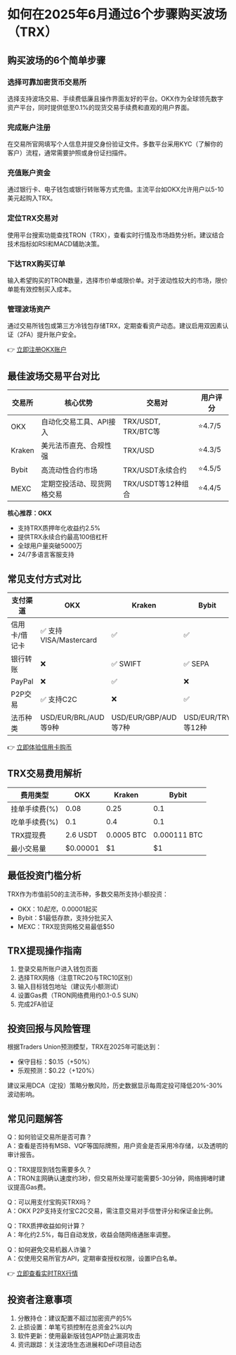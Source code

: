 # 如何在2025年6月通过6个步骤购买波场（TRX）

## 购买波场的6个简单步骤

### 选择可靠加密货币交易所
选择支持波场交易、手续费低廉且操作界面友好的平台。OKX作为全球领先数字资产平台，同时提供低至0.1%的现货交易手续费和直观的用户界面。

### 完成账户注册
在交易所官网填写个人信息并提交身份验证文件。多数平台采用KYC（了解你的客户）流程，通常需要护照或身份证扫描件。

### 充值账户资金
通过银行卡、电子钱包或银行转账等方式充值。主流平台如OKX允许用户以5-10美元起购入TRX。

### 定位TRX交易对
使用平台搜索功能查找TRON（TRX），查看实时行情及市场趋势分析。建议结合技术指标如RSI和MACD辅助决策。

### 下达TRX购买订单
输入希望购买的TRON数量，选择市价单或限价单。对于波动性较大的市场，限价单能有效控制买入成本。

### 管理波场资产
通过交易所钱包或第三方冷钱包存储TRX，定期查看资产动态。建议启用双因素认证（2FA）提升账户安全。

👉 [立即注册OKX账户](https://bit.ly/okx_welcome)

## 最佳波场交易平台对比

| 交易所 | 核心优势 | 交易对 | 用户评分 |
|-------|---------|-------|---------|
| OKX | 自动化交易工具、API接入 | TRX/USDT, TRX/BTC等 | ⭐4.7/5 |
| Kraken | 美元法币直充、合规性强 | TRX/USD | ⭐4.3/5 |
| Bybit | 高流动性合约市场 | TRX/USDT永续合约 | ⭐4.5/5 |
| MEXC | 定期空投活动、现货网格交易 | TRX/USDT等12种组合 | ⭐4.4/5 |

**核心推荐：OKX**  
- 支持TRX质押年化收益约2.5%  
- 提供TRX永续合约最高100倍杠杆  
- 全球用户量突破5000万  
- 24/7多语言客服支持  

## 常见支付方式对比

| 支付渠道 | OKX | Kraken | Bybit |
|---------|-----|--------|-------|
| 信用卡/借记卡 | ✅ 支持VISA/Mastercard | ✅ | ✅ |
| 银行转账 | ❌ | ✅ SWIFT | ✅ SEPA |
| PayPal | ❌ | ✅ | ❌ |
| P2P交易 | ✅ 支持C2C | ❌ | ✅ |
| 法币种类 | USD/EUR/BRL/AUD等9种 | USD/EUR/GBP/AUD等7种 | USD/EUR/TRY等12种 |

👉 [立即体验信用卡购币](https://bit.ly/okx_welcome)

## TRX交易费用解析

| 费用类型 | OKX | Kraken | Bybit |
|---------|-----|--------|-------|
| 挂单手续费(%) | 0.08 | 0.25 | 0.1 |
| 吃单手续费(%) | 0.1 | 0.4 | 0.1 |
| TRX提现费 | 2.6 USDT | 0.0005 BTC | 0.000111 BTC |
| 最小交易量 | $0.00001 | $1 | $1 |

## 最低投资门槛分析

TRX作为市值前50的主流币种，多数交易所支持小额投资：
- OKX：$10起充，$0.00001起买
- Bybit：$1最低存款，支持分批买入
- MEXC：TRX现货网格交易最低$50

## TRX提现操作指南
1. 登录交易所账户进入钱包页面
2. 选择TRX网络（注意TRC20与TRC10区别）
3. 输入目标钱包地址（建议先小额测试）
4. 设置Gas费（TRON网络费用约0.1-0.5 SUN）
5. 完成2FA验证

## 投资回报与风险管理
根据Traders Union预测模型，TRX在2025年可能达到：
- 保守目标：$0.15（+50%）
- 乐观预测：$0.22（+120%）

建议采用DCA（定投）策略分散风险，历史数据显示每周定投可降低20%-30%波动影响。

## 常见问题解答

Q：如何验证交易所是否可靠？  
A：查看是否持有MSB、VQF等国际牌照，用户资金是否采用冷存储，以及透明的审计报告。

Q：TRX提现到钱包需要多久？  
A：TRON主网确认速度约3秒，但交易所处理可能需要5-30分钟，网络拥堵时建议提高Gas费。

Q：可以用支付宝购买TRX吗？  
A：OKX P2P支持支付宝C2C交易，需注意交易对手信誉评分和保证金比例。

Q：TRX质押收益如何计算？  
A：年化约2.5%，每日自动发放，收益会随网络通胀率调整。

Q：如何避免交易机器人诈骗？  
A：仅使用交易所官方API，定期审查授权权限，设置IP白名单。

👉 [立即查看实时TRX行情](https://bit.ly/okx_welcome)

## 投资者注意事项
1. 分散持仓：建议配置不超过加密资产的5%
2. 止损设置：单笔亏损控制在总资金2%以内
3. 软件更新：使用最新版钱包APP防止漏洞攻击
4. 资讯跟踪：关注波场生态进展和DeFi项目动态
